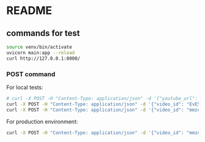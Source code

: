 # README

## commands for test

``` bash
source venv/bin/activate
uvicorn main:app --reload
curl http://127.0.0.1:8000/
```

### POST command

For local tests:

``` bash
# curl -X POST -H "Content-Type: application/json" -d '{"youtube_url": "https://www.youtube.com/watch?v=EvE5cYNXufY"}' http://localhost:8000/transcribe_youtube
curl -X POST -H "Content-Type: application/json" -d '{"video_id": "EvE5cYNXufY"}' http://localhost:8000/transcribe_youtube
curl -X POST -H "Content-Type: application/json" -d '{"video_id": "mmzoO7e4j-8"}' http://localhost:8000/extract_ingredients
```

For production environment:

``` bash
curl -X POST -H "Content-Type: application/json" -d '{"video_id": "mmzoO7e4j-8"}' https://fetch-recipe-api.vercel.app/api/transcribe_youtube
```
